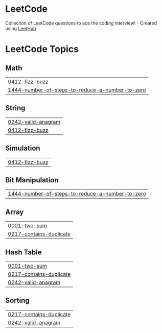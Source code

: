 # LeetCode
Collection of LeetCode questions to ace the coding interview! - Created using [LeetHub](https://github.com/QasimWani/LeetHub)

<!---LeetCode Topics Start-->
# LeetCode Topics
## Math
|  |
| ------- |
| [0412-fizz-buzz](https://github.com/linhpham4/LeetCode/tree/master/0412-fizz-buzz) |
| [1444-number-of-steps-to-reduce-a-number-to-zero](https://github.com/linhpham4/LeetCode/tree/master/1444-number-of-steps-to-reduce-a-number-to-zero) |
## String
|  |
| ------- |
| [0242-valid-anagram](https://github.com/linhpham4/LeetCode/tree/master/0242-valid-anagram) |
| [0412-fizz-buzz](https://github.com/linhpham4/LeetCode/tree/master/0412-fizz-buzz) |
## Simulation
|  |
| ------- |
| [0412-fizz-buzz](https://github.com/linhpham4/LeetCode/tree/master/0412-fizz-buzz) |
## Bit Manipulation
|  |
| ------- |
| [1444-number-of-steps-to-reduce-a-number-to-zero](https://github.com/linhpham4/LeetCode/tree/master/1444-number-of-steps-to-reduce-a-number-to-zero) |
## Array
|  |
| ------- |
| [0001-two-sum](https://github.com/linhpham4/LeetCode/tree/master/0001-two-sum) |
| [0217-contains-duplicate](https://github.com/linhpham4/LeetCode/tree/master/0217-contains-duplicate) |
## Hash Table
|  |
| ------- |
| [0001-two-sum](https://github.com/linhpham4/LeetCode/tree/master/0001-two-sum) |
| [0217-contains-duplicate](https://github.com/linhpham4/LeetCode/tree/master/0217-contains-duplicate) |
| [0242-valid-anagram](https://github.com/linhpham4/LeetCode/tree/master/0242-valid-anagram) |
## Sorting
|  |
| ------- |
| [0217-contains-duplicate](https://github.com/linhpham4/LeetCode/tree/master/0217-contains-duplicate) |
| [0242-valid-anagram](https://github.com/linhpham4/LeetCode/tree/master/0242-valid-anagram) |
<!---LeetCode Topics End-->